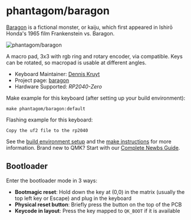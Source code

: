 # phantagom/baragon

[Baragon](https://en.wikipedia.org/wiki/Baragon) is a fictional monster, or kaiju, which first appeared in Ishirō Honda's 1965 film Frankenstein vs. Baragon.

![phantagom/baragon](https://i.imgur.com/17RkGUPh.jpeg)

A macro pad, 3x3 with rgb ring and rotary encoder, via compatible. Keys can be rotated, so macropad is usable at different angles.

* Keyboard Maintainer: [Dennis Kruyt](https://github.com/dkruyt)
* Project page: [baragon](https://github.com/dkruyt/mk/tree/main/baragon)
* Hardware Supported: *RP2040-Zero*

Make example for this keyboard (after setting up your build environment):

    make phantagom/baragon:default

Flashing example for this keyboard:

    Copy the uf2 file to the rp2040 

See the [build environment setup](https://docs.qmk.fm/#/getting_started_build_tools) and the [make instructions](https://docs.qmk.fm/#/getting_started_make_guide) for more information. Brand new to QMK? Start with our [Complete Newbs Guide](https://docs.qmk.fm/#/newbs).

## Bootloader

Enter the bootloader mode  in 3 ways:

* **Bootmagic reset**: Hold down the key at (0,0) in the matrix (usually the top left key or Escape) and plug in the keyboard
* **Physical reset button**: Briefly press the button on the top of the PCB
* **Keycode in layout**: Press the key mapped to `QK_BOOT` if it is available
